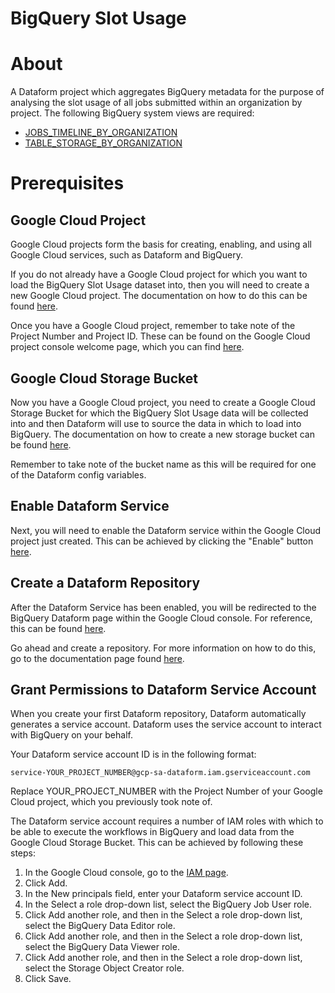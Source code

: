 # **BigQuery Slot Usage**

# About
A Dataform project which aggregates BigQuery metadata for the purpose of analysing the slot usage of all jobs submitted within an organization by project.  The following BigQuery system views are required:

- [JOBS_TIMELINE_BY_ORGANIZATION](https://cloud.google.com/bigquery/docs/information-schema-jobs-timeline-by-organization)
- [TABLE_STORAGE_BY_ORGANIZATION](https://cloud.google.com/bigquery/docs/information-schema-table-storage-by-organization)


# Prerequisites

## Google Cloud Project

Google Cloud projects form the basis for creating, enabling, and using all Google Cloud services, such as Dataform and BigQuery.

If you do not already have a Google Cloud project for which you want to load the BigQuery Slot Usage dataset into, then you will need to create a new Google Cloud project.  The documentation on how to do this can be found [here](https://cloud.google.com/resource-manager/docs/creating-managing-projects#creating_a_project).

Once you have a Google Cloud project, remember to take note of the Project Number and Project ID. These can be found on the Google Cloud project console welcome page, which you can find [here](https://console.cloud.google.com/welcome).

## Google Cloud Storage Bucket

Now you have a Google Cloud project, you need to create a Google Cloud Storage Bucket for which the BigQuery Slot Usage data will be collected into and then Dataform will use to source the data in which to load into BigQuery.  The documentation on how to create a new storage bucket can be found [here](https://cloud.google.com/storage/docs/creating-buckets).

Remember to take note of the bucket name as this will be required for one of the Dataform config variables.

## Enable Dataform Service

Next, you will need to enable the Dataform service within the Google Cloud project just created.  This can be achieved by clicking the "Enable" button [here](https://console.cloud.google.com/marketplace/product/google/dataform.googleapis.com).

## Create a Dataform Repository

After the Dataform Service has been enabled, you will be redirected to the BigQuery Dataform page within the Google Cloud console.  For reference, this can be found [here](https://console.cloud.google.com/bigquery/dataform).

Go ahead and create a repository.  For more information on how to do this, go to the documentation page found [here](https://cloud.google.com/dataform/docs/create-repository).

## Grant Permissions to Dataform Service Account

When you create your first Dataform repository, Dataform automatically generates a service account. Dataform uses the service account to interact with BigQuery on your behalf.

Your Dataform service account ID is in the following format:

```
service-YOUR_PROJECT_NUMBER@gcp-sa-dataform.iam.gserviceaccount.com
```

Replace YOUR_PROJECT_NUMBER with the Project Number of your Google Cloud project, which you previously took note of.

The Dataform service account requires a number of IAM roles with which to be able to execute the workflows in BigQuery and load data from the Google Cloud Storage Bucket.  This can be achieved by following these steps:

1. In the Google Cloud console, go to the [IAM page](https://console.cloud.google.com/iam-admin).
2. Click Add.
3. In the New principals field, enter your Dataform service account ID.
4. In the Select a role drop-down list, select the BigQuery Job User role.
5. Click Add another role, and then in the Select a role drop-down list, select the BigQuery Data Editor role.
6. Click Add another role, and then in the Select a role drop-down list, select the BigQuery Data Viewer role.
7. Click Add another role, and then in the Select a role drop-down list, select the Storage Object Creator role.
8. Click Save.

